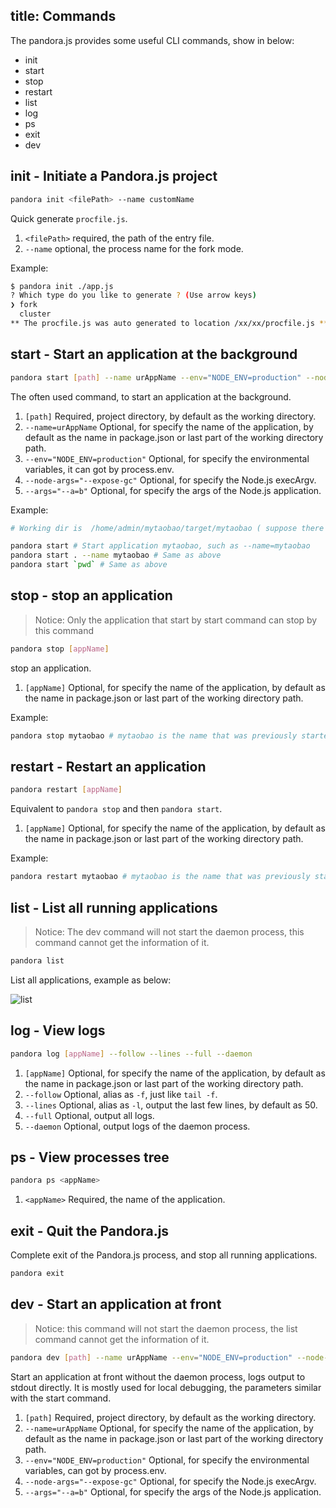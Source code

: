 title: Commands
---

The pandora.js provides some useful CLI commands, show in below:

- init
- start
- stop
- restart
- list
- log
- ps
- exit
- dev

## init - Initiate a Pandora.js project

```bash
pandora init <filePath> --name customName
```


Quick generate `procfile.js`.

1. `<filePath>` required, the path of the entry file.
2. `--name` optional, the process name for the fork mode.

Example:

```bash
$ pandora init ./app.js
? Which type do you like to generate ? (Use arrow keys)
❯ fork 
  cluster 
** The procfile.js was auto generated to location /xx/xx/procfile.js **
```
## start - Start an application at the background

```bash
pandora start [path] --name urAppName --env="NODE_ENV=production" --node-args="--expose-gc"
```

The often used command, to start an application at the background.

1. `[path]` Required, project directory, by default as the working directory.
2. `--name=urAppName` Optional, for specify the name of the application, by default as the name in package.json or last part of the working directory path.
3. `--env="NODE_ENV=production"` Optional, for specify the environmental variables, it can got by process.env.
4. `--node-args="--expose-gc"` Optional, for specify the Node.js execArgv.
4. `--args="--a=b"` Optional, for specify the args of the Node.js application.

Example:

```bash
# Working dir is  /home/admin/mytaobao/target/mytaobao ( suppose there is no name in package.json )

pandora start # Start application mytaobao, such as --name=mytaobao
pandora start . --name mytaobao # Same as above
pandora start `pwd` # Same as above
```

## stop - stop an application

> Notice: Only the application that start by start command can stop by this command

```bash
pandora stop [appName]
```

stop an application.

1. `[appName]` Optional, for specify the name of the application, by default as the name in package.json or last part of the working directory path.

Example:

```bash
pandora stop mytaobao # mytaobao is the name that was previously started, and if you did't specified a name, that will automatically get name as well as start.
```

## restart - Restart an application

```bash
pandora restart [appName]
```

Equivalent to `pandora stop` and then `pandora start`.


1. `[appName]` Optional, for specify the name of the application, by default as the name in package.json or last part of the working directory path.

Example:

```bash
pandora restart mytaobao # mytaobao is the name that was previously started, and if you did't specified a name, that will automatically get name as well as start.
```

## list - List all running applications

> Notice: The dev command will not start the daemon process, this command cannot get the information of it.

```bash
pandora list
```

List all applications, example as below:

![list](https://img.alicdn.com/tfs/TB107mPeOqAXuNjy1XdXXaYcVXa-2646-330.png) 


## log - View logs

```bash
pandora log [appName] --follow --lines --full --daemon
```

1. `[appName]` Optional, for specify the name of the application, by default as the name in package.json or last part of the working directory path.
2. `--follow` Optional, alias as  `-f`, just like `tail -f`.
3. `--lines` Optional, alias as `-l`, output the last few lines, by default as 50.
4. `--full` Optional, output all logs.
5. `--daemon` Optional, output logs of the daemon process.

## ps - View processes tree

```bash
pandora ps <appName>
```

1. `<appName>` Required, the name of the application.


## exit - Quit the Pandora.js

Complete exit of the Pandora.js process, and stop all running applications.

```bash
pandora exit
```

## dev - Start an application at front

> Notice: this command will not start the daemon process, the list command cannot get the information of it.

```bash
pandora dev [path] --name urAppName --env="NODE_ENV=production" --node-args="--expose-gc"
```

Start an application at front without the daemon process, logs output to stdout directly.
It is mostly used for local debugging, the parameters similar with the start command.

1. `[path]` Required, project directory, by default as the working directory.
2. `--name=urAppName` Optional, for specify the name of the application, by default as the name in package.json or last part of the working directory path.
3. `--env="NODE_ENV=production"` Optional, for specify the environmental variables, can got by process.env.
4. `--node-args="--expose-gc"` Optional, for specify the Node.js execArgv.
4. `--args="--a=b"` Optional, for specify the args of the Node.js application.


